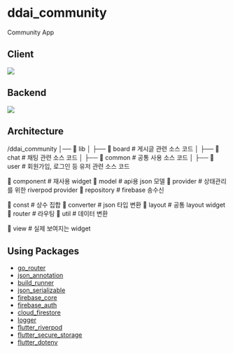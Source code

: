 # ddai_community

Community App

## Client

<img src="https://img.shields.io/badge/flutter-02569B?style=for-the-badge&logo=flutter&logoColor=white">

## Backend

<img src="https://img.shields.io/badge/firebase-DD2C00?style=for-the-badge&logo=firebase&logoColor=white">

## Architecture

/ddai_community
│── 📁 lib
│   ├── 📁 board        # 게시글 관련 소스 코드
│   ├── 📁 chat         # 채팅 관련 소스 코드
│   ├── 📁 common       # 공통 사용 소스 코드
│   ├── 📁 user         # 회원가입, 로그인 등 유저 관련 소스 코드

📁 component        # 재사용 widget
📁 model            # api용 json 모델
📁 provider         # 상태관리를 위한 riverpod provider
📁 repository       # firebase 송수신

📁 const            # 상수 집합
📁 converter        # json 타입 변환
📁 layout           # 공통 layout widget
📁 router           # 라우팅
📁 util             # 데이터 변환

📁 view             # 실제 보여지는 widget

## Using Packages

- [go_router](https://pub.dev/packages/go_router)
- [json_annotation](https://pub.dev/packages/json_annotation)
- [build_runner](https://pub.dev/packages/build_runner)
- [json_serializable](https://pub.dev/packages/json_serializable)
- [firebase_core](https://pub.dev/packages/firebase_core)
- [firebase_auth](https://pub.dev/packages/firebase_auth)
- [cloud_firestore](https://pub.dev/packages/cloud_firestore)
- [logger](https://pub.dev/packages/logger)
- [flutter_riverpod](https://pub.dev/packages/flutter_riverpod)
- [flutter_secure_storage](https://pub.dev/packages/flutter_secure_storage)
- [flutter_dotenv](https://pub.dev/packages/flutter_dotenv)
